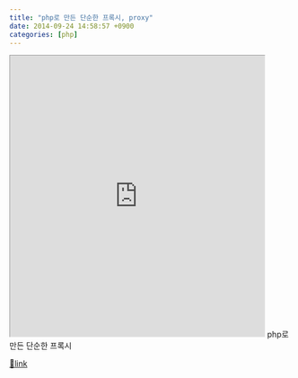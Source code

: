 ```yaml
---
title: "php로 만든 단순한 프록시, proxy"
date: 2014-09-24 14:58:57 +0900
categories: [php]
---
```


<iframe frameborder="1" height="500" src="http://www.mins01.com/web_work/php/class_MProxy/test.php" style="border-width: 1px;" width="90%"></iframe>  
php로 만든 단순한 프록시


[🔗link](http://www.mins01.com/mh/tech/read/898)